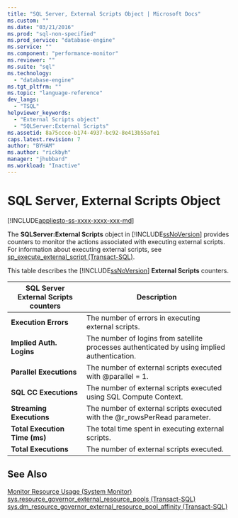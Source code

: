 ```yaml
---
title: "SQL Server, External Scripts Object | Microsoft Docs"
ms.custom: ""
ms.date: "03/21/2016"
ms.prod: "sql-non-specified"
ms.prod_service: "database-engine"
ms.service: ""
ms.component: "performance-monitor"
ms.reviewer: ""
ms.suite: "sql"
ms.technology: 
  - "database-engine"
ms.tgt_pltfrm: ""
ms.topic: "language-reference"
dev_langs: 
  - "TSQL"
helpviewer_keywords: 
  - "External Scripts object"
  - "SQLServer:External Scripts"
ms.assetid: 8a75ccce-b174-4937-bc92-8e413b55afe1
caps.latest.revision: 7
author: "BYHAM"
ms.author: "rickbyh"
manager: "jhubbard"
ms.workload: "Inactive"
---
```

# SQL Server, External Scripts Object
[!INCLUDE[appliesto-ss-xxxx-xxxx-xxx-md](../../includes/appliesto-ss-xxxx-xxxx-xxx-md.md)]

  The **SQLServer:External Scripts** object in [!INCLUDE[ssNoVersion](../../includes/ssnoversion-md.md)] provides counters to monitor the actions associated with executing external scripts. For information about executing external scripts, see [sp_execute_external_script &#40;Transact-SQL&#41;](../../relational-databases/system-stored-procedures/sp-execute-external-script-transact-sql.md).  
  
 This table describes the [!INCLUDE[ssNoVersion](../../includes/ssnoversion-md.md)] **External Scripts** counters.  
  
|SQL Server External Scripts counters|Description|  
|------------------------------------------|-----------------|  
|**Execution Errors**|The number of errors in executing external scripts.|  
|**Implied Auth. Logins**|The number of logins from satellite processes authenticated by using implied authentication.|  
|**Parallel Executions**|The number of external scripts executed with @parallel = 1.|  
|**SQL CC Executions**|The number of external scripts executed using SQL Compute Context.|  
|**Streaming Executions**|The number of external scripts executed with the @r_rowsPerRead parameter.|  
|**Total Execution Time (ms)**|The total time spent in executing external scripts.|  
|**Total Executions**|The number of external scripts executed.|  
  
## See Also  
 [Monitor Resource Usage &#40;System Monitor&#41;](../../relational-databases/performance-monitor/monitor-resource-usage-system-monitor.md)   
 [sys.resource_governor_external_resource_pools &#40;Transact-SQL&#41;](../../relational-databases/system-catalog-views/sys-resource-governor-external-resource-pools-transact-sql.md)   
 [sys.dm_resource_governor_external_resource_pool_affinity &#40;Transact-SQL&#41;](../../relational-databases/system-dynamic-management-views/sys-dm-resource-governor-external-resource-pool-affinity-transact-sql.md)  
  
  
